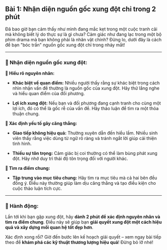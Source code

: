 ## Bài 1: Nhận diện nguồn gốc xung đột chỉ trong 2 phút

Đã bao giờ bạn cảm thấy như mình đang mắc kẹt trong một cuộc tranh cãi mà không biết lý do thực sự là gì chưa? Cảm giác như đang lạc trong một bộ phim drama mà bạn không phải là nhân vật chính? Đừng lo, dưới đây là cách để bạn "bóc trần" nguồn gốc xung đột chỉ trong nháy mắt!

---

### 📌 Nhận diện nguồn gốc xung đột:

**🔹 Hiểu rõ nguyên nhân:**

- **Khác biệt về quan điểm:** Nhiều người thấy rằng sự khác biệt trong cách nhìn nhận vấn đề thường là nguồn gốc của xung đột. Hãy thử lắng nghe và hiểu quan điểm của đối phương.

- **Lợi ích xung đột:** Nếu bạn và đối phương đang cạnh tranh cho cùng một lợi ích, đó có thể là gốc rễ của vấn đề. Hãy thảo luận để tìm ra một thỏa thuận chung.

**🔹 Xác định yếu tố gây căng thẳng:**

- **Giao tiếp không hiệu quả:** Thường xuyên dẫn đến hiểu lầm. Nhiều sinh viên thấy rằng việc dùng từ ngữ rõ ràng và tránh ngắt lời giúp cải thiện tình hình.

- **Thiếu sự tôn trọng:** Cảm giác bị coi thường có thể làm bùng phát xung đột. Hãy nhớ duy trì thái độ tôn trọng đối với người khác.

**🔹 Tìm ra điểm chung:**

- **Tập trung vào mục tiêu chung:** Hãy tìm ra mục tiêu mà cả hai bên đều đồng ý. Điều này thường giúp làm dịu căng thẳng và tạo điều kiện cho cuộc thảo luận tích cực.

---

### 🚀 Hành động:

Lần tới khi bạn gặp xung đột, hãy **dành 2 phút để xác định nguyên nhân và tìm ra điểm chung**. Điều này sẽ giúp bạn **giải quyết xung đột một cách hiệu quả và xây dựng mối quan hệ tốt đẹp hơn**.

Xác định xong rồi? Giờ đến bước lên kế hoạch giải quyết – xem ngay bài tiếp theo để **khám phá các kỹ thuật thương lượng hiệu quả**! Đừng bỏ lỡ nhé!